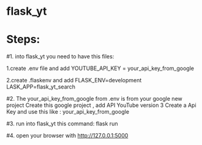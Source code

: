 # flask_yt
# Steps:
#1.
into flask_yt you need to have this files:

1.create .env file and add 
YOUTUBE_API_KEY = your_api_key_from_google    

2.create .flaskenv and add 
FLASK_ENV=development
LASK_APP=flask_yt_search 

#2.
The your_api_key_from_google from .env is from your google new project 
Create this google project , add API YouTube version 3 
Create a Api Key and use this like : your_api_key_from_google    

#3.
run into flask_yt this command:
flask run 

#4.
open your browser with http://127.0.0.1:5000

